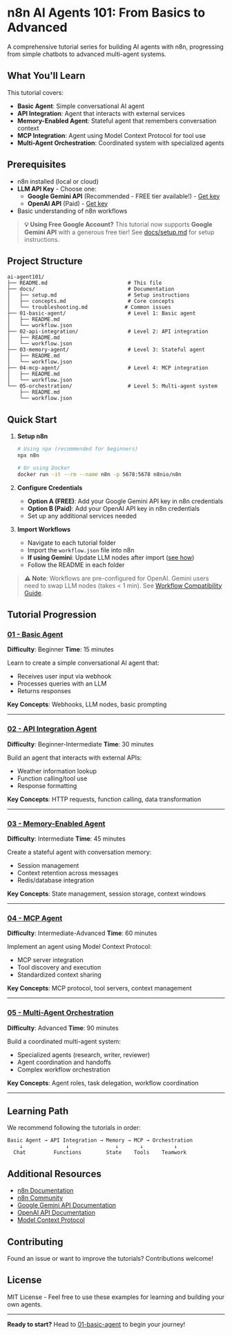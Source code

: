 # n8n AI Agents 101: From Basics to Advanced

A comprehensive tutorial series for building AI agents with n8n, progressing from simple chatbots to advanced multi-agent systems.

## What You'll Learn

This tutorial covers:
- **Basic Agent**: Simple conversational AI agent
- **API Integration**: Agent that interacts with external services
- **Memory-Enabled Agent**: Stateful agent that remembers conversation context
- **MCP Integration**: Agent using Model Context Protocol for tool use
- **Multi-Agent Orchestration**: Coordinated system with specialized agents

## Prerequisites

- n8n installed (local or cloud)
- **LLM API Key** - Choose one:
  - **Google Gemini API** (Recommended - FREE tier available!) - [Get key](https://aistudio.google.com/app/apikey)
  - **OpenAI API** (Paid) - [Get key](https://platform.openai.com/api-keys)
- Basic understanding of n8n workflows

> **💡 Using Free Google Account?** This tutorial now supports **Google Gemini API** with a generous free tier! See [docs/setup.md](docs/setup.md) for setup instructions.

## Project Structure

```
ai-agent101/
├── README.md                          # This file
├── docs/                              # Documentation
│   ├── setup.md                       # Setup instructions
│   ├── concepts.md                    # Core concepts
│   └── troubleshooting.md            # Common issues
├── 01-basic-agent/                    # Level 1: Basic agent
│   ├── README.md
│   └── workflow.json
├── 02-api-integration/                # Level 2: API integration
│   ├── README.md
│   └── workflow.json
├── 03-memory-agent/                   # Level 3: Stateful agent
│   ├── README.md
│   └── workflow.json
├── 04-mcp-agent/                      # Level 4: MCP integration
│   ├── README.md
│   └── workflow.json
└── 05-orchestration/                  # Level 5: Multi-agent system
    ├── README.md
    └── workflow.json
```

## Quick Start

1. **Setup n8n**
   ```bash
   # Using npx (recommended for beginners)
   npx n8n

   # Or using Docker
   docker run -it --rm --name n8n -p 5678:5678 n8nio/n8n
   ```

2. **Configure Credentials**
   - **Option A (FREE)**: Add your Google Gemini API key in n8n credentials
   - **Option B (Paid)**: Add your OpenAI API key in n8n credentials
   - Set up any additional services needed

3. **Import Workflows**
   - Navigate to each tutorial folder
   - Import the `workflow.json` file into n8n
   - **If using Gemini**: Update LLM nodes after import ([see how](docs/workflow-compatibility.md))
   - Follow the README in each folder

> **⚠️ Note**: Workflows are pre-configured for OpenAI. Gemini users need to swap LLM nodes (takes < 1 min). See [Workflow Compatibility Guide](docs/workflow-compatibility.md).

## Tutorial Progression

### [01 - Basic Agent](01-basic-agent/README.md)
**Difficulty**: Beginner
**Time**: 15 minutes

Learn to create a simple conversational AI agent that:
- Receives user input via webhook
- Processes queries with an LLM
- Returns responses

**Key Concepts**: Webhooks, LLM nodes, basic prompting

---

### [02 - API Integration Agent](02-api-integration/README.md)
**Difficulty**: Beginner-Intermediate
**Time**: 30 minutes

Build an agent that interacts with external APIs:
- Weather information lookup
- Function calling/tool use
- Response formatting

**Key Concepts**: HTTP requests, function calling, data transformation

---

### [03 - Memory-Enabled Agent](03-memory-agent/README.md)
**Difficulty**: Intermediate
**Time**: 45 minutes

Create a stateful agent with conversation memory:
- Session management
- Context retention across messages
- Redis/database integration

**Key Concepts**: State management, session storage, context windows

---

### [04 - MCP Agent](04-mcp-agent/README.md)
**Difficulty**: Intermediate-Advanced
**Time**: 60 minutes

Implement an agent using Model Context Protocol:
- MCP server integration
- Tool discovery and execution
- Standardized context sharing

**Key Concepts**: MCP protocol, tool servers, context management

---

### [05 - Multi-Agent Orchestration](05-orchestration/README.md)
**Difficulty**: Advanced
**Time**: 90 minutes

Build a coordinated multi-agent system:
- Specialized agents (research, writer, reviewer)
- Agent coordination and handoffs
- Complex workflow orchestration

**Key Concepts**: Agent roles, task delegation, workflow coordination

---

## Learning Path

We recommend following the tutorials in order:

```
Basic Agent → API Integration → Memory → MCP → Orchestration
    ↓              ↓               ↓       ↓          ↓
  Chat         Functions        State    Tools    Teamwork
```

## Additional Resources

- [n8n Documentation](https://docs.n8n.io/)
- [n8n Community](https://community.n8n.io/)
- [Google Gemini API Documentation](https://ai.google.dev/docs)
- [OpenAI API Documentation](https://platform.openai.com/docs)
- [Model Context Protocol](https://modelcontextprotocol.io/)

## Contributing

Found an issue or want to improve the tutorials? Contributions welcome!

## License

MIT License - Feel free to use these examples for learning and building your own agents.

---

**Ready to start?** Head to [01-basic-agent](01-basic-agent/README.md) to begin your journey!
